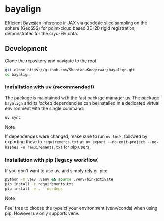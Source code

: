 # bayalign

Efficient Bayesian inference in JAX via geodesic slice sampling on the sphere (GeoSSS) for point-cloud based 3D-2D rigid registration, demonstrated for the cryo-EM data.

## Development

Clone the repository and navigate to the root.

```bash
git clone https://github.com/ShantanuKodgirwar/bayalign.git
cd bayalign
```

### Installation with uv (recommended!)

The package is maintained with the fast package manager [uv](https://github.com/astral-sh/uv). The package `bayalign` and its *locked* dependencies can be installed in a dedicated virtual environment with the single command:

```bash
uv sync
```

> [!NOTE]  
> If dependencies were changed, make sure to run `uv lock`, followed by exporting these to `requirements.txt` as `uv export --no-emit-project --no-hashes -o requirements.txt` for pip users.

### Installation with pip (legacy workflow)

If you don't want to use uv, and simply rely on pip:

```bash
python -m venv .venv && source .venv/bin/activate
pip install -r requirements.txt
pip install -e . --no-deps
```

> [!NOTE]  
> Feel free to choose the type of your environment (venv/conda) when using pip. However uv only supports venv.
